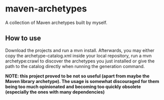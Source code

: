 # maven-archetypes
A collection of Maven archetypes built by myself.

## How to use
Download the projects and run a mvn install. Afterwards, you may either copy the archetype-catalog.xml inside your local repository, run a mvn archetype:crawl to discover the archetypes you just installed or give the path to the catalog directly when running the generation command.

**NOTE: this project proved to be not so useful (apart from maybe the Maven library archetype). The usage is somewhat discouraged for them being too much opinionated and becoming too quickly obsolete (especially the ones with many dependencies)**
